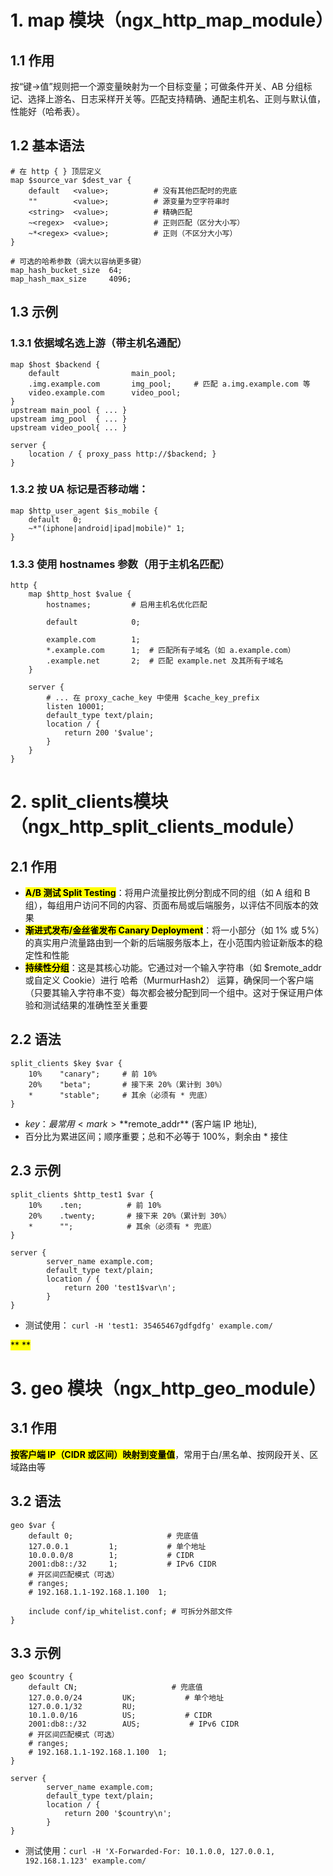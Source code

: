 # 1. map 模块（ngx_http_map_module）
## 1.1 作用
按“键→值”规则把一个源变量映射为一个目标变量；可做条件开关、AB 分组标记、选择上游名、日志采样开关等。匹配支持精确、通配主机名、正则与默认值，性能好（哈希表）。
## 1.2 基本语法

```nginx
# 在 http { } 顶层定义
map $source_var $dest_var {
    default   <value>;          # 没有其他匹配时的兜底
    ""        <value>;          # 源变量为空字符串时
    <string>  <value>;          # 精确匹配
    ~<regex>  <value>;          # 正则匹配（区分大小写）
    ~*<regex> <value>;          # 正则（不区分大小写）
}

# 可选的哈希参数（调大以容纳更多键）
map_hash_bucket_size  64;
map_hash_max_size     4096;
```

## 1.3 示例
### 1.3.1 依据域名选上游（带主机名通配）
```nginx
map $host $backend {
    default                main_pool;
    .img.example.com       img_pool;     # 匹配 a.img.example.com 等
    video.example.com      video_pool;
}
upstream main_pool { ... }
upstream img_pool  { ... }
upstream video_pool{ ... }

server {
    location / { proxy_pass http://$backend; }
}
```

### 1.3.2 按 UA 标记是否移动端：

```nginx
map $http_user_agent $is_mobile {
    default   0;
    ~*"(iphone|android|ipad|mobile)" 1;
}
```

### 1.3.3 使用 hostnames 参数（用于主机名匹配）

```nginx
http {
    map $http_host $value {
        hostnames;         # 启用主机名优化匹配

        default            0;

        example.com        1;
        *.example.com      1;  # 匹配所有子域名（如 a.example.com）
        .example.net       2;  # 匹配 example.net 及其所有子域名
    }
    
    server {
        # ... 在 proxy_cache_key 中使用 $cache_key_prefix
        listen 10001;
        default_type text/plain;
        location / {
            return 200 '$value';
        }
    }
}
```



# 2. split_clients模块（ngx_http_split_clients_module）
## 2.1 作用
- <mark>**A/B 测试 Split Testing**</mark>：将用户流量按比例分割成不同的组（如 A 组和 B 组），每组用户访问不同的内容、页面布局或后端服务，以评估不同版本的效果
- <mark>**渐进式发布/金丝雀发布 Canary Deployment**</mark>：将一小部分（如 1% 或 5%）的真实用户流量路由到一个新的后端服务版本上，在小范围内验证新版本的稳定性和性能
- <mark>**持续性分组**</mark>：这是其核心功能。它通过对一个输入字符串（如 $remote_addr 或自定义 Cookie）进行 哈希（MurmurHash2） 运算，确保同一个客户端（只要其输入字符串不变）每次都会被分配到同一个组中。这对于保证用户体验和测试结果的准确性至关重要

## 2.2 语法

```nginx
split_clients $key $var {
    10%    "canary";     # 前 10%
    20%    "beta";       # 接下来 20%（累计到 30%）
    *      "stable";     # 其余（必须有 * 兜底）
}
```

- $key：最常用<mark>**$remote_addr**</mark> (客户端 IP 地址),
- 百分比为累进区间；顺序重要；总和不必等于 100%，剩余由 * 接住

## 2.3 示例
```nginx
split_clients $http_test1 $var {
    10%    .ten;          # 前 10%
    20%    .twenty;       # 接下来 20%（累计到 30%）
    *      "";            # 其余（必须有 * 兜底）
}

server {
        server_name example.com;
        default_type text/plain;
        location / {
            return 200 'test1$var\n';
        }
} 
```
- 测试使用：
```curl -H 'test1: 35465467gdfgdfg' example.com/```

<mark>** **</mark>
# 3. geo 模块（ngx_http_geo_module）
## 3.1 作用
<mark>**按客户端 IP（CIDR 或区间）映射到变量值**</mark>，常用于白/黑名单、按网段开关、区域路由等
## 3.2 语法
```nginx
geo $var {
    default 0;                     # 兜底值
    127.0.0.1         1;           # 单个地址
    10.0.0.0/8        1;           # CIDR
    2001:db8::/32     1;           # IPv6 CIDR
    # 开区间匹配模式（可选）
    # ranges;
    # 192.168.1.1-192.168.1.100  1;

    include conf/ip_whitelist.conf; # 可拆分外部文件
}
```
## 3.3 示例
```nginx
geo $country {
    default CN;                     # 兜底值
    127.0.0.0/24         UK;           # 单个地址
    127.0.0.1/32         RU;
    10.1.0.0/16          US;           # CIDR
    2001:db8::/32        AUS;           # IPv6 CIDR
    # 开区间匹配模式（可选）
    # ranges;
    # 192.168.1.1-192.168.1.100  1;
}

server {
        server_name example.com;
        default_type text/plain;
        location / {
            return 200 '$country\n';
        }
} 

```
- 测试使用：```curl -H 'X-Forwarded-For: 10.1.0.0, 127.0.0.1, 192.168.1.123' example.com/```
